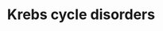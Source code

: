 ---
annotations:
- id: DOID:14749
  parent: genetic disease
  type: Disease Ontology
  value: methylmalonic acidemia
- id: PW:0000026
  parent: classic metabolic pathway
  type: Pathway Ontology
  value: citric acid cycle pathway
- id: DOID:890
  type: Disease Ontology
  value: mitochondrial encephalomyopathy
- id: PW:0002098
  parent: disease pathway
  type: Pathway Ontology
  value: fumaric aciduria pathway
authors:
- Richard97
- Egonw
- DeSl
- IreneHemel
- Josienlandman
- MaintBot
- Eweitz
- Finterly
- Fehrhart
citedin: ''
communities:
- Diseases
- IEM
- RareDiseases
- ontox
description: This pathway shows an simplified version of the Krebs cycle (for more
  details see [https://www.wikipathways.org/index.php/Pathway:WP78] ), with 4 genetic
  diseases related to it. For succinyl-CoA synthetase deficiencies, relevant metabolic
  markers are depicted in light green. Patients with a mutation in the SUCLG1 might
  present a severe (fatal) form of mitochondrial encephalomyopathy.  This pathway
  was inspired by Chapter 20 of the book of Blau (ISBN 3642403360 (978-3642403361)).
last-edited: 2024-01-30
ndex: 02c485ec-8b6a-11eb-9e72-0ac135e8bacf
organisms:
- Homo sapiens
redirect_from:
- /index.php/Pathway:WP4236
- /instance/WP4236
- /instance/WP4236_r128282
revision: r128282
schema-jsonld:
- '@context': https://schema.org/
  '@id': https://wikipathways.github.io/pathways/WP4236.html
  '@type': Dataset
  creator:
    '@type': Organization
    name: WikiPathways
  description: This pathway shows an simplified version of the Krebs cycle (for more
    details see [https://www.wikipathways.org/index.php/Pathway:WP78] ), with 4 genetic
    diseases related to it. For succinyl-CoA synthetase deficiencies, relevant metabolic
    markers are depicted in light green. Patients with a mutation in the SUCLG1 might
    present a severe (fatal) form of mitochondrial encephalomyopathy.  This pathway
    was inspired by Chapter 20 of the book of Blau (ISBN 3642403360 (978-3642403361)).
  keywords:
  - (S)-malate
  - 2-KGD complex
  - 3-hydroxypropionate
  - ADP
  - ADP-forming (A-SCS)
  - ALT
  - ATP
  - Acetyl-CoA
  - Alanine
  - Alpha-ketoglutarate
  - Citrate
  - E1-subunit
  - E2-subunit
  - E3-subunit
  - FH
  - Fumarate
  - GDP
  - GDP-forming (G-SCS)
  - GTP
  - LDH
  - LDH1
  - LDH2
  - LDH3
  - LDH4
  - LDH5
  - LDHA
  - LDHB
  - LDHC
  - Lactate
  - MPC
  - Methylcitrate
  - Methylmalonicacid
  - Methylmalonyl carnitineester (C4DC)
  - Methylmalonyl-CoA
  - NDPK
  - Oxaloacetate
  - PDH
  - PEPCK
  - Propionyl
  - Propionylcarnitine (C3)
  - Pyruvate
  - SUCLA2
  - SUCLG1
  - SUCLG2
  - Succinate
  - Succinyl carnitineester (C4DC)
  - Succinyl coenzyme A
  license: CC0
  name: Krebs cycle disorders
seo: CreativeWork
title: Krebs cycle disorders
wpid: WP4236
---